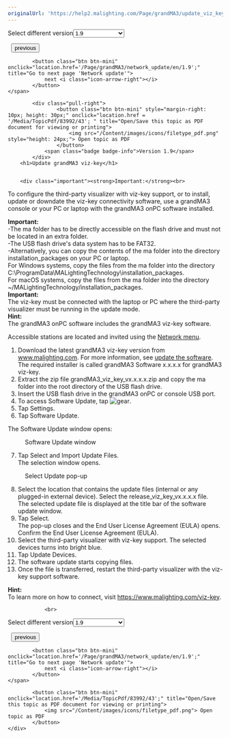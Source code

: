 ```yaml
---
originalUrl: 'https://help2.malighting.com/Page/grandMA3/update_viz_key/en'
---
```


<div class="topic-navigation">

<div class="pull-right">
	<span class="pull-left">


<div class="pull-left">
<form action="/Topic/SetCurrentVersionNumber" class="form-inline" id="frmTagSelector" method="post">	<span class="form-mini">
		<div class="input-prepend"><span class="add-on">Select different version</span><select autocomplete="off" id="versionNumberId" name="versionNumberId" onchange="$(this).closest('#frmTagSelector').submit();" style="width: 120px;"><option value="">- latest -</option>
<option value="10">1.0</option>
<option value="32">1.1</option>
<option value="35">1.2</option>
<option value="36">1.3</option>
<option value="37">1.4</option>
<option value="38">1.5</option>
<option value="39">1.6</option>
<option value="40">1.7</option>
<option value="42">1.8</option>
<option selected="selected" value="43">1.9</option>
</select></div>
		<input data-val="true" data-val-number="The field Int32 must be a number." data-val-required="The Int32 field is required." id="ProductId" name="ProductId" type="hidden" value="16">
		<input id="CurrentGuid" name="CurrentGuid" type="hidden" value="0abafa3e-dc74-4e28-855a-bdee8516aeed">
	</span>
</form></div>&nbsp;	</span>
	<span class="pull-right" style="white-space: nowrap;">
			<button class="btn btn-mini" onclick="location.href='/Page/grandMA3/update_windows_hardware/en/1.9'; " title="Go to previous page 'Update grandMA3 onPC windows hardware'">
				<i class="icon-arrow-left"></i> previous
			</button>

			<button class="btn btn-mini" onclick="location.href='/Page/grandMA3/network_update/en/1.9';" title="Go to next page 'Network update'">
				next <i class="icon-arrow-right"></i> 
			</button>
	</span>
</div>
<div class="clear-fix" style="margin-bottom: 10px"></div>
</div>

		
			<div class="pull-right">
					<button class="btn btn-mini" style="margin-right: 10px; height: 30px;" onclick="location.href = '/Media/TopicPdf/83992/43'; " title="Open/Save this topic as PDF document for viewing or printing">
						<img src="/Content/images/icons/filetype_pdf.png" style="height: 24px;"> Open topic as PDF
					</button>
				<span class="badge badge-info">Version 1.9</span>
			</div>
		<h1>Update grandMA3 viz-key</h1>


		<div class="important"><strong>Important:</strong><br>
To configure the third-party visualizer with viz-key support, or to install, update or downdate the viz-key connectivity software, use a grandMA3 console or your PC or laptop with the grandMA3 onPC software installed.</div>

<div class="important"><strong>Important:</strong><br>
-The ma folder has to be directly accessible on the flash drive and must not be located in an extra folder.<br>
-The USB flash drive's data system has to be FAT32.&nbsp;<br>
-Alternatively, you can copy the contents of the ma folder into the directory installation_packages on your PC or laptop.<br>
For Windows systems, copy the files from the ma folder into the directory C:\ProgramData\MALightingTechnology\installation_packages.<br>
For macOS systems, copy the files from the ma folder into the directory ~/MALightingTechnology/installation_packages.</div>

<div class="important"><strong>Important:&nbsp;</strong><br>
The&nbsp;viz-key must be connected with the laptop or PC where the third-party visualizer must be running in the update mode.</div>

<div class="tip"><strong>Hint:</strong><br>
The grandMA3 onPC software includes the grandMA3 viz-key software.</div>

<p>Accessible stations are located and invited using the&nbsp;<a href="/Topic/b7240dfb-1554-4567-89dc-b8ba3cafc979">Network menu</a>.</p>

<ol>
	<li>Download the latest grandMA3 viz-key version from <a href="https://www.malighting.com">www.malighting.com</a>. For more information, see <a href="/Topic/82ccae12-1b1a-4928-90b2-9c79ca54d666" target="_blank">update the software</a>.<br>
	The required installer is called grandMA3 Software x.x.x.x for grandMA3 viz-key.</li>
	<li>Extract the zip file grandMA3_viz_key_vx.x.x.x.zip and copy the ma folder into the root directory of the USB flash drive.</li>
	<li>Insert the USB flash drive in the grandMA3 onPC or console USB port.</li>
	<li>To access&nbsp;<span class="softkey">Software Update</span>, tap&nbsp;<img alt="gear" src="/Media/Mlg/gear_1.png">.</li>
	<li>Tap&nbsp;<span class="softkey">Settings</span>.</li>
	<li>Tap<strong>&nbsp;</strong><span class="softkey">Software Update</span>.&nbsp;</li>
</ol>

<div style="page-break-after: always" class="ck_pagebreak"><span style="display:none">&nbsp;</span></div>

<p>The Software Update window opens:</p>

<figure class="caption"><img alt="" src="/Media/Image/img_network_update_viz_v1-9.png">
<figcaption>Software Update window</figcaption>
</figure>

<ol start="7">
	<li>Tap <span class="softkey">Select and Import Update Files</span>.<br>
	The selection window opens.</li>
</ol>

<figure class="caption"><img alt="" src="/Media/Image/img_network_update_viz1_v1-9.png">
<figcaption>Select Update pop-up</figcaption>
</figure>

<ol start="8">
	<li>Select the location that contains the update files (internal or any plugged-in external device). Select the release_viz_key_vx.x.x.x file.<br>
	The selected update file is displayed at the title bar of the software update window.</li>
	<li>Tap <span class="softkey">Select</span>.<br>
	The pop-up closes and the End User License Agreement (EULA) opens.<br>
	Confirm the End User License Agreement (EULA).</li>
	<li>Select the third-party visualizer with viz-key support. The selected devices turns into bright blue.</li>
	<li>Tap <span class="softkey">Update Devices</span>.</li>
	<li>The software update starts copying files.</li>
	<li>Once the file is transferred, restart the third-party visualizer with the viz-key support software.</li>
</ol>

<div class="tip"><strong>Hint:</strong><br>
To learn more on how to connect, visit <a href="https://www.malighting.com/viz-key">https://www.malighting.com/viz-key</a>.</div>


				<br>
<div class="topic-navigation">

<div class="pull-right">
	<span class="pull-left">


<div class="pull-left">
<form action="/Topic/SetCurrentVersionNumber" class="form-inline" id="frmTagSelector" method="post">	<span class="form-mini">
		<div class="input-prepend"><span class="add-on">Select different version</span><select autocomplete="off" id="versionNumberId" name="versionNumberId" onchange="$(this).closest('#frmTagSelector').submit();" style="width: 120px;"><option value="">- latest -</option>
<option value="10">1.0</option>
<option value="32">1.1</option>
<option value="35">1.2</option>
<option value="36">1.3</option>
<option value="37">1.4</option>
<option value="38">1.5</option>
<option value="39">1.6</option>
<option value="40">1.7</option>
<option value="42">1.8</option>
<option selected="selected" value="43">1.9</option>
</select></div>
		<input data-val="true" data-val-number="The field Int32 must be a number." data-val-required="The Int32 field is required." id="ProductId" name="ProductId" type="hidden" value="16">
		<input id="CurrentGuid" name="CurrentGuid" type="hidden" value="0abafa3e-dc74-4e28-855a-bdee8516aeed">
	</span>
</form></div>&nbsp;	</span>
	<span class="pull-right" style="white-space: nowrap;">
			<button class="btn btn-mini" onclick="location.href='/Page/grandMA3/update_windows_hardware/en/1.9'; " title="Go to previous page 'Update grandMA3 onPC windows hardware'">
				<i class="icon-arrow-left"></i> previous
			</button>

			<button class="btn btn-mini" onclick="location.href='/Page/grandMA3/network_update/en/1.9';" title="Go to next page 'Network update'">
				next <i class="icon-arrow-right"></i> 
			</button>
	</span>
</div>
	<div class="clear-fix"></div>
	<div class="pull-right">
	
			<button class="btn btn-mini" onclick="location.href='/Media/TopicPdf/83992/43';" title="Open/Save this topic as PDF document for viewing or printing">
				<img src="/Content/images/icons/filetype_pdf.png"> Open topic as PDF
			</button>
	</div>
<div class="clear-fix" style="margin-bottom: 10px"></div>
</div>

	
